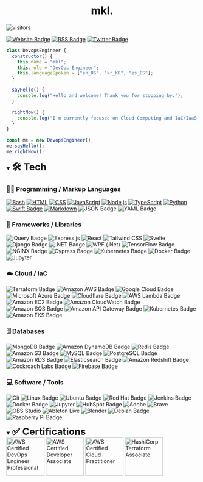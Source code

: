 <a src="https://github.com/shmkl"><h1 align="center">mkl.</h1></a>

![visitors](https://visitor-badge.laobi.icu/badge?page_id=shmkl.shmkl)

[![Website Badge](https://img.shields.io/badge/-website-white?style=flat&logo=google-chrome&)](https://itsmkl.com/)
[![RSS Badge](https://img.shields.io/badge/RSS-FFA500?logo=rss&logoColor=fff&style=flat)](https://itsmkl.com/rss.xml)
[![Twitter Badge](https://img.shields.io/badge/Twitter-1D9BF0?logo=twitter&logoColor=fff&style=flat)](https://www.twitter.com/_shmkl)

```js
class DevopsEngineer {
  constructor() {
    this.name = "mkl";
    this.role = "DevOps Engineer";
    this.languageSpoken = ["en_US", "kr_KR", "es_ES"];
  }

  sayHello() {
    console.log("Hello and welcome! Thank you for stopping by.");
  }

  rightNow() {
    console.log("I'm currently focused on Cloud Computing and IaC/IaaS.");
  }
}

const me = new DevopsEngineer();
me.sayHello();
me.rightNow();
```

<details open>
  <summary><span style="font-size: 25px; font-weight: bold">🛠️ Tech</span></summary>

  <h3>👨‍💻 Programming / Markup Languages</h3>

  <p>
    <a href="https://github.com/search?q=user%3Ashmkl+language%3Abash"><img alt="Bash" src="https://img.shields.io/badge/Bash-121011.svg?logo=gnu-bash&logoColor=white"></a>
    <a href="https://github.com/search?q=user%3Ashmkl+language%3Ahtml"><img alt="HTML" src="https://img.shields.io/badge/HTML-E34F26.svg?logo=html5&logoColor=white"></a>
    <a href="https://github.com/search?q=user%3Ashmkl+language%3Acss"><img alt="CSS" src="https://img.shields.io/badge/CSS-1572B6.svg?logo=css3&logoColor=white"></a>
    <a href="https://github.com/search?q=user%3Ashmkl+language%3Ajavascript"><img alt="JavaScript" src="https://img.shields.io/badge/JavaScript-F7DF1E.svg?logo=javascript&logoColor=black"></a>
    <a href="https://github.com/search?q=user%3Ashmkl+language%3Ajavascript"><img alt="Node.js" src="https://img.shields.io/badge/Node.js-43853D.svg?logo=node.js&logoColor=white"></a>
    <a href="https://github.com/search?q=user%3Ashmkl+language%3AtypeScript"><img alt="TypeScript" src="https://img.shields.io/badge/TypeScript-007ACC.svg?logo=typescript&logoColor=white"></a>
    <a href="https://github.com/search?q=user%3Ashmkl+language%3Apython"><img alt="Python" src="https://img.shields.io/badge/Python-14354C.svg?logo=python&logoColor=white"></a>
    <a href="https://github.com/search?q=user%3Ashmkl+language%3Aswift"><img src="https://img.shields.io/badge/Swift-F05138?logo=swift&logoColor=fff&style=flat" alt="Swift Badge"></a>
    <a href="https://github.com/search?q=user%3Ashmkl+language%3Amarkdown"><img alt="Markdown" src="https://img.shields.io/badge/Markdown-000000.svg?logo=markdown&logoColor=white"></a>
    <img src="https://img.shields.io/badge/JSON-000?logo=json&logoColor=fff&style=flat" alt="JSON Badge">
    <img src="https://img.shields.io/badge/YAML-CB171E?logo=yaml&logoColor=fff&style=flat" alt="YAML Badge">
  </p>

  <h3>🧰 Frameworks / Libraries</h3>

  <p>
    <img src="https://img.shields.io/badge/jQuery-0769AD?logo=jquery&logoColor=fff&style=flat" alt="jQuery Badge">
    <img alt="Express.js" src="https://img.shields.io/badge/Express.js-404d59.svg?logo=express&logoColor=white">
    <img alt="React" src="https://img.shields.io/badge/React-20232a.svg?logo=react&logoColor=%2361DAFB">
    <img alt="Tailwind CSS" src="https://img.shields.io/badge/Tailwind%20CSS-06B6D4?logo=tailwindcss&logoColor=fff&style=flat">
    <img alt="Svelte" src="https://img.shields.io/badge/Svelte-FF3E00?logo=svelte&logoColor=fff&style=flat">
    <img src="https://img.shields.io/badge/Django-092E20?logo=django&logoColor=fff&style=flat" alt="Django Badge">
    <img src="https://img.shields.io/badge/.NET-512BD4?logo=dotnet&logoColor=fff&style=flat" alt=".NET Badge">
    <img alt="WPF (.Net)" src="https://img.shields.io/badge/WPF-5C2D91?logo=.net&logoColor=white">
    <img src="https://img.shields.io/badge/TensorFlow-FF6F00?logo=tensorflow&logoColor=fff&style=flat" alt="TensorFlow Badge">
    <img src="https://img.shields.io/badge/NGINX-009639?logo=nginx&logoColor=fff&style=flat" alt="NGINX Badge">
    <img src="https://img.shields.io/badge/Cypress-17202C?logo=cypress&logoColor=fff&style=flat" alt="Cypress Badge">
    <img src="https://img.shields.io/badge/Kubernetes-326CE5?logo=kubernetes&logoColor=fff&style=flat" alt="Kubernetes Badge">
    <img src="https://img.shields.io/badge/Docker-2496ED?logo=docker&logoColor=fff&style=flat" alt="Docker Badge">
    <img alt="Jupyter" src="https://img.shields.io/badge/Jupyter-F37626.svg?logo=Jupyter&logoColor=white&style=flat">
  </p>

  <h3>☁️ Cloud / IaC</h3>
    
  <p>
    <img src="https://img.shields.io/badge/Terraform-7B42BC?logo=terraform&logoColor=fff&style=flat" alt="Terraform Badge">
    <img src="https://img.shields.io/badge/Amazon%20AWS-232F3E?logo=amazonaws&logoColor=fff&style=flat" alt="Amazon AWS Badge">
    <img src="https://img.shields.io/badge/Google%20Cloud-4285F4?logo=googlecloud&logoColor=fff&style=flat" alt="Google Cloud Badge">
    <img src="https://img.shields.io/badge/Microsoft%20Azure-0078D4?logo=microsoftazure&logoColor=fff&style=flat" alt="Microsoft Azure Badge">
    <img src="https://img.shields.io/badge/Cloudflare-F38020?logo=cloudflare&logoColor=fff&style=flat" alt="Cloudflare Badge">
    <img src="https://img.shields.io/badge/AWS%20Lambda-F90?logo=awslambda&logoColor=fff&style=flat" alt="AWS Lambda Badge">
    <img src="https://img.shields.io/badge/Amazon%20EC2-F90?logo=amazonec2&logoColor=fff&style=flat" alt="Amazon EC2 Badge">
    <img src="https://img.shields.io/badge/Amazon%20CloudWatch-FF4F8B?logo=amazoncloudwatch&logoColor=fff&style=flat" alt="Amazon CloudWatch Badge">
    <img src="https://img.shields.io/badge/Amazon%20SQS-FF4F8B?logo=amazonsqs&logoColor=fff&style=flat" alt="Amazon SQS Badge">
    <img src="https://img.shields.io/badge/Amazon%20API%20Gateway-FF4F8B?logo=amazonapigateway&logoColor=fff&style=flat" alt="Amazon API Gateway Badge">
    <img src="https://img.shields.io/badge/Kubernetes-326CE5?logo=kubernetes&logoColor=fff&style=flat" alt="Kubernetes Badge">
    <img src="https://img.shields.io/badge/Amazon%20EKS-F90?logo=amazoneks&logoColor=fff&style=flat" alt="Amazon EKS Badge">
    
  </p>

  <h3>🗄️ Databases</h3>
  
  <p>
    <img src="https://img.shields.io/badge/MongoDB-47A248?logo=mongodb&logoColor=fff&style=flat" alt="MongoDB Badge">
    <img src="https://img.shields.io/badge/Amazon%20DynamoDB-4053D6?logo=amazondynamodb&logoColor=fff&style=flat" alt="Amazon DynamoDB Badge">
    <img src="https://img.shields.io/badge/Redis-DC382D?logo=redis&logoColor=fff&style=flat" alt="Redis Badge">
    <img src="https://img.shields.io/badge/Amazon%20S3-569A31?logo=amazons3&logoColor=fff&style=flat" alt="Amazon S3 Badge">
    <img src="https://img.shields.io/badge/MySQL-4479A1?logo=mysql&logoColor=fff&style=flat" alt="MySQL Badge">
    <img src="https://img.shields.io/badge/PostgreSQL-4169E1?logo=postgresql&logoColor=fff&style=flat" alt="PostgreSQL Badge">
    <img src="https://img.shields.io/badge/Amazon%20RDS-527FFF?logo=amazonrds&logoColor=fff&style=flat" alt="Amazon RDS Badge">
    <img src="https://img.shields.io/badge/Elasticsearch-005571?logo=elasticsearch&logoColor=fff&style=flat" alt="Elasticsearch Badge">
    <img src="https://img.shields.io/badge/Amazon%20Redshift-8C4FFF?logo=amazonredshift&logoColor=fff&style=flat" alt="Amazon Redshift Badge">
    <img src="https://img.shields.io/badge/Cockroach%20Labs-6933FF?logo=cockroachlabs&logoColor=fff&style=flat" alt="Cockroach Labs Badge">
    <img src="https://img.shields.io/badge/Firebase-FFCA28?logo=firebase&logoColor=000&style=flat" alt="Firebase Badge">
  </p>

  <h3>💻 Software / Tools</h3>

  <p>
    <img alt="Git" src="https://img.shields.io/badge/Git-F05033.svg?logo=git&logoColor=white&style=flat">
    <img src="https://img.shields.io/badge/Linux-FCC624?logo=linux&logoColor=000&style=flat" alt="Linux Badge">
    <img src="https://img.shields.io/badge/Ubuntu-E95420?logo=ubuntu&logoColor=fff&style=flat" alt="Ubuntu Badge">
    <img src="https://img.shields.io/badge/Red%20Hat-E00?logo=redhat&logoColor=fff&style=flat" alt="Red Hat Badge">
    <img src="https://img.shields.io/badge/Jenkins-D24939?logo=jenkins&logoColor=fff&style=flat" alt="Jenkins Badge">
    <img src="https://img.shields.io/badge/Docker-2496ED?logo=docker&logoColor=fff&style=flat" alt="Docker Badge">
    <img alt="Jupyter" src="https://img.shields.io/badge/Jupyter-F37626.svg?logo=Jupyter&logoColor=white&style=flat">
    <img src="https://img.shields.io/badge/HubSpot-FF7A59?logo=hubspot&logoColor=fff&style=flat" alt="HubSpot Badge">
    <img alt="Adobe" src="https://img.shields.io/badge/Adobe-FF0000.svg?logo=adobe&logoColor=white&style=flat">
    <img alt="Brave" src="https://img.shields.io/badge/-Brave-FB542B?logo=brave&logoColor=white&style=flat">
    <img alt="OBS Studio" src="https://img.shields.io/badge/-OBS-302E31?logo=obs-studio&logoColor=white&style=flat">
    <img alt="Ableton Live" src="https://img.shields.io/badge/Ableton%20Live-000?logo=abletonlive&logoColor=fff&style=flat">
    <img alt="Blender" src="https://img.shields.io/badge/Blender-F5792A?logo=blender&logoColor=fff&style=flat">
    <img src="https://img.shields.io/badge/Debian-A81D33?logo=debian&logoColor=fff&style=flat" alt="Debian Badge">
    <img src="https://img.shields.io/badge/Raspberry%20Pi-A22846?logo=raspberrypi&logoColor=fff&style=flat" alt="Raspberry Pi Badge">
  </p>
</details>

<details open>
  
  <summary><span style="font-size: 25px; font-weight: bold">✅ Certifications</span></summary>

  <img alt="AWS Certified DevOps Engineer Professional" src="https://images.credly.com/size/680x680/images/bd31ef42-d460-493e-8503-39592aaf0458/image.png" width="100" height="100" style="pointer-events: none;">
<img alt="AWS Certified Developer Associate" src="https://images.credly.com/size/680x680/images/b9feab85-1a43-4f6c-99a5-631b88d5461b/image.png" width="100" height="100" style="pointer-events: none;">
<img alt="AWS Certified Cloud Practitioner" src="https://images.credly.com/size/680x680/images/00634f82-b07f-4bbd-a6bb-53de397fc3a6/image.png" width="100" height="100" style="pointer-events: none;">
<img alt="HashiCorp Terraform Associate" src="https://images.credly.com/size/680x680/images/85b9cfc4-257a-4742-878c-4f7ab4a2631b/image.png" width="100" height="100" style="pointer-events: none;">

</details>
